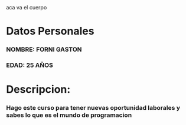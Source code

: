 <!DOCTYPE html>
   <html>
   <head>
   <title> aca va el encabezado </title>
   </head>
   <body>
   aca va el cuerpo
   </body>
   </html>

   <h1>Datos Personales</h1>
   <h3>NOMBRE: FORNI GASTON</h3>
   <h3>EDAD: 25 AÑOS</h3>
   <h1>Descripcion:</h1>
   <h3>Hago este curso para tener nuevas oportunidad laborales y sabes lo que es el mundo de programacion</h3>